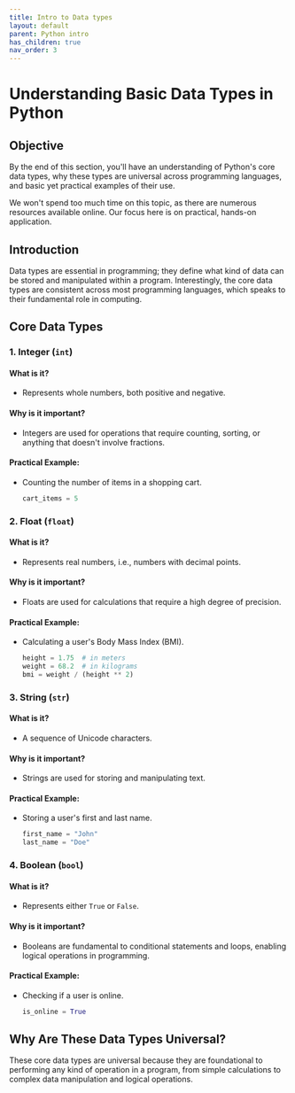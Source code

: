 ```yaml
---
title: Intro to Data types
layout: default
parent: Python intro
has_children: true
nav_order: 3
---
```


# Understanding Basic Data Types in Python

## Objective

By the end of this section, you'll have an understanding of Python's core data types, why these types are universal across programming languages, and basic yet practical examples of their use.

We won't spend too much time on this topic, as there are numerous resources available online. Our focus here is on practical, hands-on application.

## Introduction

Data types are essential in programming; they define what kind of data can be stored and manipulated within a program. Interestingly, the core data types are consistent across most programming languages, which speaks to their fundamental role in computing.

## Core Data Types

### 1. Integer (`int`)

#### What is it?

- Represents whole numbers, both positive and negative.

#### Why is it important?

- Integers are used for operations that require counting, sorting, or anything that doesn't involve fractions.

#### Practical Example:

- Counting the number of items in a shopping cart.

  ```python
  cart_items = 5
  ```

### 2. Float (`float`)

#### What is it?

- Represents real numbers, i.e., numbers with decimal points.

#### Why is it important?

- Floats are used for calculations that require a high degree of precision.

#### Practical Example:

- Calculating a user's Body Mass Index (BMI).

  ```python
  height = 1.75  # in meters
  weight = 68.2  # in kilograms
  bmi = weight / (height ** 2)
  ```

### 3. String (`str`)

#### What is it?

- A sequence of Unicode characters.

#### Why is it important?

- Strings are used for storing and manipulating text.

#### Practical Example:

- Storing a user's first and last name.

  ```python
  first_name = "John"
  last_name = "Doe"
  ```

### 4. Boolean (`bool`)

#### What is it?

- Represents either `True` or `False`.

#### Why is it important?

- Booleans are fundamental to conditional statements and loops, enabling logical operations in programming.

#### Practical Example:

- Checking if a user is online.

  ```python
  is_online = True
  ```

## Why Are These Data Types Universal?

These core data types are universal because they are foundational to performing any kind of operation in a program, from simple calculations to complex data manipulation and logical operations.